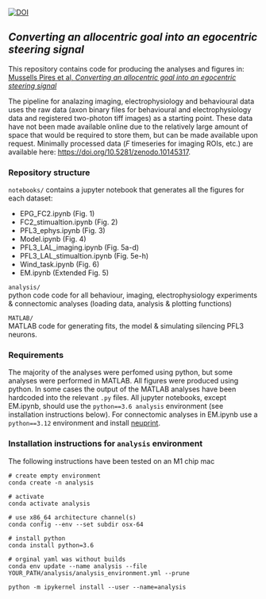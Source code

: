 [![DOI](https://zenodo.org/badge/DOI/10.5281/zenodo.10232698.svg)](https://doi.org/10.5281/zenodo.10232698)

## *Converting an allocentric goal into an egocentric steering signal*

This repository contains code for producing the analyses and figures in: [Mussells Pires et al, *Converting an
allocentric goal into an egocentric steering signal*](https://doi.org/10.1038/s41586-023-07006-3)

The pipeline for analazing imaging, electrophysiology and behavioural data uses the raw data (axon binary files for
behavioural and electrophysiology data and registered two-photon tiff images) as a starting point. These data have not
been made available online due to the relatively large amount of space that would be required to store them, but can be
made available upon request. Minimally processed data (*F* timeseries for imaging ROIs, etc.) are available
here: https://doi.org/10.5281/zenodo.10145317.

### Repository structure

`notebooks/` contains a jupyter notebook that generates all the figures for each dataset:

- EPG_FC2.ipynb (Fig. 1)
- FC2_stimualtion.ipynb (Fig. 2)
- PFL3_ephys.ipynb (Fig. 3)
- Model.ipynb (Fig. 4)
- PFL3_LAL_imaging.ipynb (Fig. 5a-d)
- PFL3_LAL_stimualtion.ipynb (Fig. 5e-h)
- Wind_task.ipynb (Fig. 6)
- EM.ipynb (Extended Fig. 5)

`analysis/` <br>python code code for all behaviour, imaging, electrophysiology experiments & connectomic analyses (loading
data, analysis & plotting functions)

`MATLAB/` <br> MATLAB code for generating fits, the model & simulating silencing PFL3 neurons.

### Requirements

The majority of the analyses were perfomed using python, but some analyses were performed in MATLAB. All figures were produced using python. In some cases the output of the MATLAB analyses have been hardcoded into the relevant `.py` files. All jupyter notebooks, except EM.ipynb, should use the `python==3.6 analysis` environment (see installation instructions below). For connectomic analyses in EM.ipynb use
a `python==3.12` environment and install [neuprint](https://connectome-neuprint.github.io/neuprint-python/docs/).

### Installation instructions for `analysis` environment

The following instructions have been tested on an M1 chip mac

```
# create empty environment
conda create -n analysis

# activate
conda activate analysis

# use x86_64 architecture channel(s)
conda config --env --set subdir osx-64

# install python
conda install python=3.6

# orginal yaml was without builds 
conda env update --name analysis --file YOUR_PATH/analysis/analysis_environment.yml --prune

python -m ipykernel install --user --name=analysis
```

